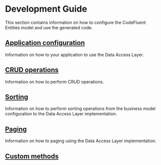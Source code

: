 # Development Guide

This section contains information on how to configure the CodeFluent Entities model and use the generated code.

## [Application configuration](development-guide/application_configuration.md)

Information on how to your application to use the Data Access Layer.

## [CRUD operations](development-guide/crud_operations.md)

Information on how to perform CRUD operations.

## [Sorting](development-guide/sorting.md)

Information on how to perform sorting operations from the business model configuration to the Data Access Layer implementation.

## [Paging](development-guide/paging.md)

Information on how to paging using the Data Access Layer implementation.

## [Custom methods](development-guide/custom_methods.md)